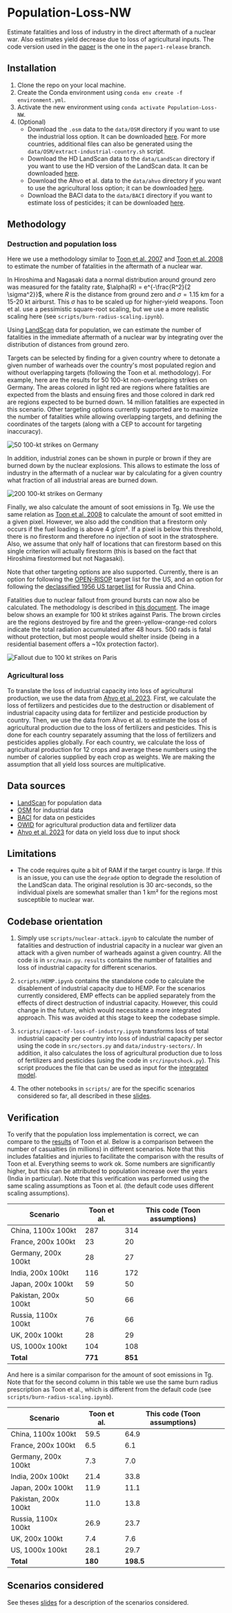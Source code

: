 # Population-Loss-NW
Estimate fatalities and loss of industry in the direct aftermath of a nuclear war. Also estimates yield decrease due to loss of agricultural inputs. The code version used in the [paper](https://eartharxiv.org/repository/view/8166/) is the one in the `paper1-release` branch.


## Installation
1. Clone the repo on your local machine.
2. Create the Conda environment using `conda env create -f environment.yml`.
3. Activate the new environment using `conda activate Population-Loss-NW`.
4. (Optional) 
    * Download the `.osm` data to the `data/OSM` directory if you want to use the industrial loss option. It can be downloaded [here](https://drive.google.com/drive/folders/13g6QluVBuEs9fm-nOPzuiYNYdXzB1WiK?usp=drive_link). For more countries, additional files can also be generated using the `data/OSM/extract-industrial-country.sh` script.
    * Download the HD LandScan data to the `data/LandScan` directory if you want to use the HD version of the LandScan data. It can be downloaded [here](https://landscan.ornl.gov/). 
    * Download the Ahvo et al. data to the `data/ahvo` directory if you want to use the agricultural loss option; it can be downloaded [here](https://zenodo.org/records/8381197). 
    * Download the BACI data to the `data/BACI` directory if you want to estimate loss of pesticides; it can be downloaded [here](https://www.cepii.fr/cepii/en/bdd_modele/bdd_modele_item.asp?id=37). 

## Methodology
### Destruction and population loss
Here we use a methodology similar to [Toon et al. 2007](https://acp.copernicus.org/articles/7/1973/2007/acp-7-1973-2007.pdf) and [Toon et al. 2008](https://pubs.aip.org/physicstoday/article/61/12/37/393240/Environmental-consequences-of-nuclear-warA) to estimate the number of fatalities in the aftermath of a nuclear war.

In Hiroshima and Nagasaki data a normal distribution around ground zero was measured for the fatality rate, $\alpha(R) = e^{-\frac{R^2}{2 \sigma^2}}$, where $R$ is the distance from ground zero and $\sigma=1.15$ km for a 15-20 kt airburst. This $\sigma$ has to be scaled up for higher-yield weapons. Toon et al. use a pessimistic square-root scaling, but we use a more realistic scaling here (see `scripts/burn-radius-scaling.ipynb`).

Using [LandScan](https://landscan.ornl.gov/) data for population, we can estimate the number of fatalities in the immediate aftermath of a nuclear war by integrating over the distribution of distances from ground zero.

Targets can be selected by finding for a given country where to detonate a given number of warheads over the country's most populated region and without overlapping targets (following the Toon et al. methodology). For example, here are the results for 50 100-kt non-overlapping strikes on Germany. The areas colored in light red are regions where fatalities are expected from the blasts and ensuing fires and those colored in dark red are regions expected to be burned down. 14 million fatalities are expected in this scenario. Other targeting options currently supported are to maximize the number of fatalities while allowing overlapping targets, and defining the coordinates of the targets (along with a CEP to account for targeting inaccuracy).

![50 100-kt strikes on Germany](images/germany-50-100kt-example.png) 

In addition, industrial zones can be shown in purple or brown if they are burned down by the nuclear explosions. This allows to estimate the loss of industry in the aftermath of a nuclear war by calculating for a given country what fraction of all industrial areas are burned down.

![200 100-kt strikes on Germany](images/germany-50-100kt-example-industry.png) 

Finally, we also calculate the amount of soot emissions in Tg. We use the same relation as [Toon et al. 2008](https://pubs.aip.org/physicstoday/article/61/12/37/393240/Environmental-consequences-of-nuclear-warA) to calculate the amount of soot emitted in a given pixel. However, we also add the condition that a firestorm only occurs if the fuel loading is above 4 g/cm². If a pixel is below this threshold, there is no firestorm and therefore no injection of soot in the stratosphere. Also, we assume that only half of locations that can firestorm based on this single criterion will actually firestorm (this is based on the fact that Hiroshima firestormed but not Nagasaki).

Note that other targeting options are also supported. Currently, there is an option for following the [OPEN-RISOP](https://github.com/davidteter/OPEN-RISOP/tree/main/TARGET%20LAYDOWNS) target list for the US, and an option for following the [declassified 1956 US target list](https://futureoflife.org/resource/us-nuclear-targets/) for Russia and China.

Fatalities due to nuclear fallout from ground bursts can now also be calculated. The methodology is described in [this document](https://docs.google.com/document/d/1stBmeMabT2VQsL-KfVvUlFNzkmfZIK3tQ5-WUUVNldc/edit?usp=sharing). The image below shows an example for 100 kt strikes against Paris. The brown circles are the regions destroyed by fire and the green-yellow-orange-red colors indicate the total radiation accumulated after 48 hours. 500 rads is fatal without protection, but most people would shelter inside (being in a residential basement offers a ~10x protection factor).

![Fallout due to 100 kt strikes on Paris](images/paris-fallout-example.png) 

### Agricultural loss
To translate the loss of industrial capacity into loss of agricultural production, we use the data from [Ahvo et al. 2023](https://doi.org/10.1038/s43016-023-00873-z). First, we calculate the loss of fertilizers and pesticides due to the destruction or disablement of industrial capacity using data for fertilizer and pesticide production by country. Then, we use the data from Ahvo et al. to estimate the loss of agricultural production due to the loss of fertilizers and pesticides. This is done for each country separately assuming that the loss of fertilizers and pesticides applies globally. For each country, we calculate the loss of agricultural production for 12 crops and average these numbers using the number of calories supplied by each crop as weights. We are making the assumption that all yield loss sources are multiplicative.

## Data sources
* [LandScan](https://landscan.ornl.gov/) for population data
* [OSM](https://download.geofabrik.de/) for industrial data
* [BACI](https://www.cepii.fr/CEPII/en/bdd_modele/bdd_modele_item.asp?id=37) for data on pesticides
* [OWID](https://ourworldindata.org/) for agricultural production data and fertilizer data
* [Ahvo et al. 2023](https://doi.org/10.1038/s43016-023-00873-z) for data on yield loss due to input shock

## Limitations
* The code requires quite a bit of RAM if the target country is large. If this is an issue, you can use the `degrade` option to degrade the resolution of the LandScan data. The original resolution is 30 arc-seconds, so the individual pixels are somewhat smaller than 1 km² for the regions most susceptible to nuclear war.

## Codebase orientation
1. Simply use `scripts/nuclear-attack.ipynb` to calculate the number of fatalities and destruction of industrial capacity in a nuclear war given an attack with a given number of warheads against a given country. All the code is in `src/main.py`. `results` contains the number of fatalities and loss of industrial capacity for different scenarios.

2. `scripts/HEMP.ipynb` contains the standalone code to calculate the disablement of industrial capacity due to HEMP. For the scenarios currently considered, EMP effects can be applied separately from the effects of direct destruction of industrial capacity. However, this could change in the future, which would necessitate a more integrated approach. This was avoided at this stage to keep the codebase simple.

3. `scripts/impact-of-loss-of-industry.ipynb` transforms loss of total industrial capacity per country into loss of industrial capacity per sector using the code in `src/sectors.py` and `data/industry-sectors/`. In addition, it also calculates the loss of agricultural production due to loss of fertilizers and pesticides (using the code in `src/inputshock.py`). This script produces the file that can be used as input for the [integrated model](https://github.com/allfed/allfed-integrated-model).

4. The other notebooks in `scripts/` are for the specific scenarios considered so far, all described in these [slides](https://docs.google.com/presentation/d/1MnmQaBrXC9f9iq4tgrjnwuggpzrl4G63ftm2RXDTaWI/edit?usp=drive_link).

## Verification
To verify that the population loss implementation is correct, we can compare to the [results](https://pubs.aip.org/view-large/figure/45882429/37_1_f1.jpg) of Toon et al. Below is a comparison between the number of casualties (in millions) in different scenarios. Note that this includes fatalities and injuries to facilitate the comparison with the results of Toon et al. Everything seems to work ok. Some numbers are significantly higher, but this can be attributed to population increase over the years (India in particular). Note that this verification was performed using the same scaling assumptions as Toon et al. (the default code uses different scaling assumptions).

| Scenario | Toon et al. | This code (Toon assumptions) | 
|----------|----------|----------|
| China, 1100x 100kt | 287 | 314 
| France, 200x 100kt | 23 | 20 | 
| Germany, 200x 100kt | 28 | 27 |
| India, 200x 100kt | 116 | 172 |
| Japan, 200x 100kt | 59 | 50 | 
| Pakistan, 200x 100kt  | 50  |  66 | 
| Russia, 1100x 100kt | 76 | 66 | 
| UK, 200x 100kt | 28 | 29 |
| US, 1000x 100kt | 104 | 108 | 
| **Total** | **771** | **851** |  

And here is a similar comparison for the amount of soot emissions in Tg. Note that for the second column in this table we use the same burn radius prescription as Toon et al., which is different from the default code (see `scripts/burn-radius-scaling.ipynb`).

| Scenario | Toon et al. | This code (Toon assumptions) |
|----------|----------|----------|
| China, 1100x 100kt | 59.5 | 64.9 | 
| France, 200x 100kt | 6.5 | 6.1 |  
| Germany, 200x 100kt | 7.3 | 7.0 |  
| India, 200x 100kt | 21.4 | 33.8 |  
| Japan, 200x 100kt | 11.9 | 11.1 |  
| Pakistan, 200x 100kt | 11.0 | 13.8 |  
| Russia, 1100x 100kt | 26.9 | 23.7 | 
| UK, 200x 100kt | 7.4 | 7.6 |  
| US, 1000x 100kt | 28.1 | 29.7 |  
| **Total** | **180** | **198.5** |  

## Scenarios considered
See theses [slides](https://docs.google.com/presentation/d/1MnmQaBrXC9f9iq4tgrjnwuggpzrl4G63ftm2RXDTaWI/edit?usp=drive_link) for a description of the scenarios considered.
